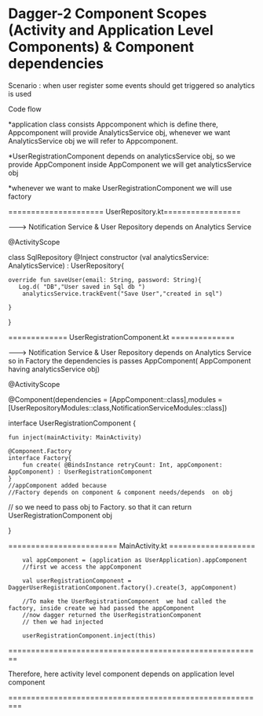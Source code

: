 # Dagger-2 Component Scopes (Activity and Application Level Components) & Component dependencies


Scenario :
when user register some events should get triggered so analytics is used 

Code flow 

*application class consists Appcomponent which is  define there,
 Appcomponent  will provide AnalyticsService obj, 
 whenever we want  AnalyticsService obj we will refer to Appcomponent.  

*UserRegistrationComponent depends on analyticsService obj, so we provide AppComponent inside AppComponent we will get analyticsService obj

*whenever we want to make UserRegistrationComponent we will use factory


===================== UserRepository.kt=================

--->  Notification Service & User Repository 
      depends on Analytics Service


@ActivityScope

class SqlRepository  @Inject constructor (val analyticsService: AnalyticsService) : UserRepository{

    override fun saveUser(email: String, password: String){
       Log.d( "DB","User saved in Sql db ")
        analyticsService.trackEvent("Save User","created in sql")

    }
}


============= UserRegistrationComponent.kt ==============


---> Notification Service & User Repository 
depends on Analytics Service so in Factory the dependencies is passes AppComponent( AppComponent having analyticsService obj)




@ActivityScope

@Component(dependencies = [AppComponent::class],modules =[UserRepositoryModules::class,NotificationServiceModules::class])

interface UserRegistrationComponent {

    fun inject(mainActivity: MainActivity)

    @Component.Factory
    interface Factory{
        fun create( @BindsInstance retryCount: Int, appComponent: AppComponent) : UserRegistrationComponent
    }
    //appComponent added because
    //Factory depends on component & component needs/depends  on obj
   // so we need to pass obj to Factory. so that it can return UserRegistrationComponent obj


}



======================== MainActivity.kt ===================


        val appComponent = (application as UserApplication).appComponent
        //first we access the appComponent

        val userRegistrationComponent = DaggerUserRegistrationComponent.factory().create(3, appComponent)
        
        //To make the UserRegistrationComponent  we had called the factory, inside create we had passed the appComponent
        //now dagger returned the UserRegistrationComponent  
        // then we had injected
        
        userRegistrationComponent.inject(this)


========================================================

Therefore, here activity level component depends on application level component


=========================================================
